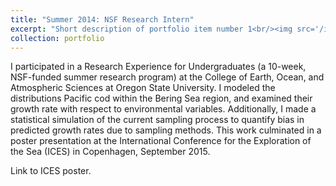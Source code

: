 ```yaml
---
title: "Summer 2014: NSF Research Intern"
excerpt: "Short description of portfolio item number 1<br/><img src='/images/500x300.png'>"
collection: portfolio
---
```


I participated in a Research Experience for Undergraduates (a 10-week, NSF-funded summer research program) at the College of Earth, Ocean, and Atmospheric Sciences at Oregon State University. I modeled the distributions Pacific cod within the Bering Sea region, and examined their growth rate with respect to environmental variables. Additionally, I made a statistical simulation of the current sampling process to quantify bias in predicted growth rates due to sampling methods. This work culminated in a poster presentation at the International Conference for the Exploration of the Sea (ICES) in Copenhagen, September 2015.

Link to ICES poster.
